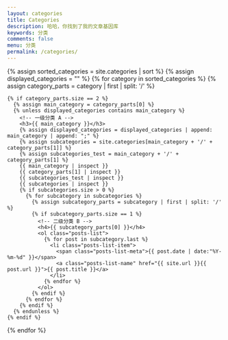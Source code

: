 ```yaml
---
layout: categories
title: Categories
description: 哈哈，你找到了我的文章基因库
keywords: 分类
comments: false
menu: 分类
permalink: /categories/
---
```


<section class="container posts-content">
  {% assign sorted_categories = site.categories | sort %}
  {% assign displayed_categories = "" %}
  {% for category in sorted_categories %}
    {% assign category_parts = category | first | split: '/' %}
    
    {% if category_parts.size == 2 %}
      {% assign main_category = category_parts[0] %}
      {% unless displayed_categories contains main_category %}
        <!-- 一级分类 A -->
        <h3>{{ main_category }}</h3>
        {% assign displayed_categories = displayed_categories | append: main_category | append: ";" %}
        {% assign subcategories = site.categories[main_category + '/' + category_parts[1]] %}
        {% assign subcategories_test = main_category + '/' + category_parts[1] %}
        {{ main_category | inspect }}
        {{ category_parts[1] | inspect }}
        {{ subcategories_test | inspect }}
        {{ subcategories | inspect }}
        {% if subcategories.size > 0 %}
          {% for subcategory in subcategories %}
            {% assign subcategory_parts = subcategory | first | split: '/' %}
            {% if subcategory_parts.size == 1 %}
              <!-- 二级分类 B -->
              <h4>{{ subcategory_parts[0] }}</h4>
              <ol class="posts-list">
                {% for post in subcategory.last %}
                  <li class="posts-list-item">
                    <span class="posts-list-meta">{{ post.date | date:"%Y-%m-%d" }}</span>
                    <a class="posts-list-name" href="{{ site.url }}{{ post.url }}">{{ post.title }}</a>
                  </li>
                {% endfor %}
              </ol>
            {% endif %}
          {% endfor %}
        {% endif %}
      {% endunless %}
    {% endif %}
  {% endfor %}
</section>
<!-- /section.content -->
